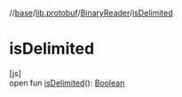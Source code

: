 //[base](../../../index.md)/[lib.protobuf](../index.md)/[BinaryReader](index.md)/[isDelimited](is-delimited.md)

# isDelimited

[js]\
open fun [isDelimited](is-delimited.md)(): [Boolean](https://kotlinlang.org/api/latest/jvm/stdlib/kotlin/-boolean/index.html)
